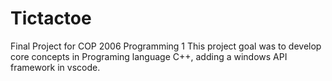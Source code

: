 # Tictactoe
Final Project for COP 2006 Programming 1
This project goal was to develop core concepts in Programing language C++, adding a windows API framework in vscode.
